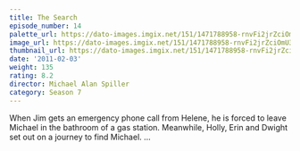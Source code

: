 ```yaml
---
title: The Search
episode_number: 14
palette_url: https://dato-images.imgix.net/151/1471788958-rnvFi2jrZciOmU3txExzm0uwr5V.jpg?ixlib=rb-1.1.0&ch=DPR%2CWidth&auto=enhance&palette=json
image_url: https://dato-images.imgix.net/151/1471788958-rnvFi2jrZciOmU3txExzm0uwr5V.jpg?ixlib=rb-1.1.0&ch=DPR%2CWidth&auto=compress%2Cformat&w=500
thumbnail_url: https://dato-images.imgix.net/151/1471788958-rnvFi2jrZciOmU3txExzm0uwr5V.jpg?ixlib=rb-1.1.0&ch=DPR%2CWidth&auto=enhance&w=500&h=280&fit=crop&fm=jpg
date: '2011-02-03'
weight: 135
rating: 8.2
director: Michael Alan Spiller
category: Season 7
---
```


When Jim gets an emergency phone call from Helene, he is forced to leave Michael in the bathroom of a gas station. Meanwhile, Holly, Erin and Dwight set out on a journey to find Michael. ...